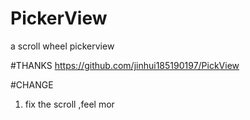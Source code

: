 # PickerView
a scroll wheel pickerview

#THANKS
https://github.com/jinhui185190197/PickView

#CHANGE
1. fix the scroll ,feel mor
